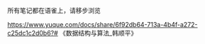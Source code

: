所有笔记都在语雀上，请移步浏览

https://www.yuque.com/docs/share/6f92db64-713a-4b4f-a272-c25dc1c2d0b6?# 《数据结构与算法_韩顺平》